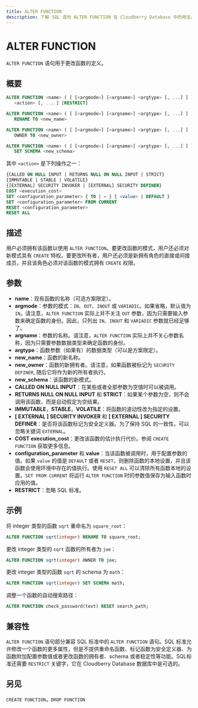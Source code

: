 ```yaml
---
title: ALTER FUNCTION
description: 了解 SQL 语句 ALTER FUNCTION 在 Cloudberry Database 中的用法。
---
```


# ALTER FUNCTION

`ALTER FUNCTION` 语句用于更改函数的定义。

## 概要

```sql
ALTER FUNCTION <name> ( [ [<argmode>] [<argname>] <argtype> [, ...] ] ) 
   <action> [, ... ] [RESTRICT]

ALTER FUNCTION <name> ( [ [<argmode>] [<argname>] <argtype> [, ...] ] )
   RENAME TO <new_name>

ALTER FUNCTION <name> ( [ [<argmode>] [<argname>] <argtype> [, ...] ] ) 
   OWNER TO <new_owner>

ALTER FUNCTION <name> ( [ [<argmode>] [<argname>] <argtype> [, ...] ] ) 
   SET SCHEMA <new_schema>
```

其中 `<action>` 是下列操作之一：

```sql
{CALLED ON NULL INPUT | RETURNS NULL ON NULL INPUT | STRICT}
{IMMUTABLE | STABLE | VOLATILE}
{[EXTERNAL] SECURITY INVOKER | [EXTERNAL] SECURITY DEFINER}
COST <execution_cost>
SET <configuration_parameter> { TO | = } { <value> | DEFAULT }
SET <configuration_parameter> FROM CURRENT
RESET <configuration_parameter>
RESET ALL
```

## 描述

用户必须拥有该函数以使用 `ALTER FUNCTION`。要更改函数的模式，用户还必须对新模式具有 `CREATE` 特权。要更改所有者，用户还必须是新拥有角色的直接或间接成员，并且该角色必须对该函数的模式拥有 `CREATE` 权限。

## 参数

- **name**：现有函数的名称（可选方案限定）。
- **argmode**：参数的模式：`IN`、`OUT`、`INOUT` 或 `VARIADIC`。如果省略，默认值为 `IN`。请注意，`ALTER FUNCTION` 实际上并不关注 `OUT` 参数，因为只需要输入参数来确定函数的身份。因此，只列出 `IN`、`INOUT` 和 `VARIADIC` 参数就已经足够了。
- **argname**：参数的名称。请注意，`ALTER FUNCTION` 实际上并不关心参数名称，因为只需要参数数据类型来确定函数的身份。
- **argtype**：函数参数（如果有）的数据类型（可以是方案限定）。
- **new_name**：函数的新名称。
- **new_owner**：函数的新拥有者。请注意，如果函数被标记为 `SECURITY DEFINER`, 随后它将作为新的所有者执行。
- **new_schema**：该函数的新模式。
- **CALLED ON NULL INPUT**：在某些或者全部参数为空值时可以被调用。
- **RETURNS NULL ON NULL INPUT** 和 **STRICT**：如果某个参数为空，则不会调用该函数，而是自动假定为空结果。
- **IMMUTABLE**，**STABLE**，**VOLATILE**：将函数的波动性改为指定的设置。
- **[ EXTERNAL ] SECURITY INVOKER** 和 **[ EXTERNAL ] SECURITY DEFINER**：是否将该函数标记为安全定义器。为了保持 SQL 的一致性，可以忽略关键词 `EXTERNAL`。
- **COST execution_cost**：更改该函数的估计执行代价。参阅 `CREATE FUNCTION` 获取更多信息。
- **configuration_parameter** 和 **value**：当该函数被调用时，用于配置参数的值。如果 `value` 的值是 `DEFAULT` 或者 `RESET`，则删除函数的本地设置，并且该函数会使用环境中存在的值执行。使用 `RESET ALL` 可以清除所有函数本地的设置。`SET FROM CURRENT` 将运行 `ALTER FUNCTION` 时的参数值保存为输入函数时应用的值。
- **RESTRICT**：忽略 SQL 标准。

## 示例

将 integer 类型的函数 `sqrt` 重命名为 `square_root`：

```sql
ALTER FUNCTION sqrt(integer) RENAME TO square_root;
```

更改 integer 类型的 `sqrt` 函数的所有者为 `joe`：

```sql
ALTER FUNCTION sqrt(integer) OWNER TO joe;
```

更改 integer 类型的函数 `sqrt` 的 schema 为 `math`：

```sql
ALTER FUNCTION sqrt(integer) SET SCHEMA math;
```

调整一个函数的自动搜索路径：

```sql
ALTER FUNCTION check_password(text) RESET search_path;
```

## 兼容性

`ALTER FUNCTION` 语句部分兼容 SQL 标准中的 `ALTER FUNCTION` 语句。SQL 标准允许修改一个函数的更多属性，但是不提供重命名函数、标记函数为安全定义器、为函数附加配置参数值或者更改函数的拥有者、schema 或者稳定性等功能。SQL标准还需要 `RESTRICT` 关键字，它在 Cloudberry Database 数据库中是可选的。

## 另见

`CREATE FUNCTION`，`DROP FUNCTION`
